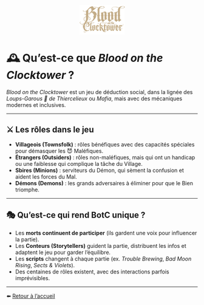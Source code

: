<p align="center">
  <a href="README.md">
    <img src="images/logo.png" alt="Accueil BotC FR" width="120">
  </a>
</p>

# 🕰️ Qu’est-ce que *Blood on the Clocktower* ?  

*Blood on the Clocktower* est un jeu de déduction social, dans la lignée des *Loups-Garous 🐺 de Thiercelieux* ou *Mafia*, mais avec des mécaniques modernes et inclusives.  

---

## ⚔️ Les rôles dans le jeu
- **Villageois (Townsfolk)** : rôles bénéfiques avec des capacités spéciales pour démasquer les 😈 Maléfiques.  
- **Étrangers (Outsiders)** : rôles non-maléfiques, mais qui ont un handicap ou une faiblesse qui complique la tâche du Village.  
- **Sbires (Minions)** : serviteurs du Démon, qui sèment la confusion et aident les forces du Mal.  
- **Démons (Demons)** : les grands adversaires à éliminer pour que le Bien triomphe.  

---

## 🎭 Qu’est-ce qui rend BotC unique ?
- Les **morts continuent de participer** (ils gardent une voix pour influencer la partie).  
- Les **Conteurs (Storytellers)** guident la partie, distribuent les infos et adaptent le jeu pour garder l’équilibre.  
- Les **scripts** changent à chaque partie (ex. *Trouble Brewing*, *Bad Moon Rising*, *Sects & Violets*).  
- Des centaines de rôles existent, avec des interactions parfois imprévisibles.  

---

⬅️ [Retour à l’accueil](README.md)
